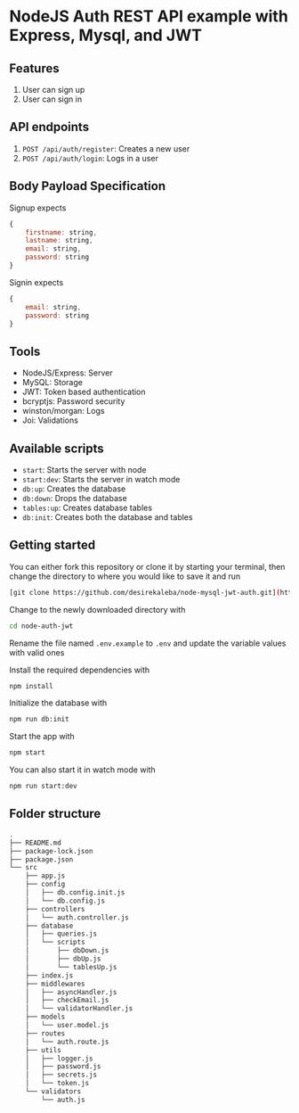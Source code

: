 # NodeJS Auth REST API example with Express, Mysql, and JWT

## Features
1. User can sign up
2. User can sign in

## API endpoints

1. `POST /api/auth/register`: Creates a new user
2. `POST /api/auth/login`: Logs in a user

## Body Payload Specification
Signup expects

```js
{
    firstname: string,
    lastname: string,
    email: string,
    password: string
}
```

Signin expects

```js
{
    email: string,
    password: string
}
```
## Tools
* NodeJS/Express: Server
* MySQL: Storage
* JWT: Token based authentication
* bcryptjs: Password security
* winston/morgan: Logs
* Joi: Validations

## Available scripts
* `start`: Starts the server with node
* `start:dev`: Starts the server in watch mode
* `db:up`: Creates the database
* `db:down`: Drops the database
* `tables:up`: Creates database tables
* `db:init`: Creates both the database and tables

## Getting started

You can either fork this repository or clone it by starting your terminal, then change the directory to where you would like to save it and run

```sh
[git clone https://github.com/desirekaleba/node-mysql-jwt-auth.git](https://github.com/manuelson/node-auth-jwt)
```
Change to the newly downloaded directory with

```sh
cd node-auth-jwt
```

Rename the file named `.env.example` to `.env` and update the variable values with valid ones

Install the required dependencies with

```sh
npm install
```

Initialize the database with

```sh
npm run db:init
```

Start the app with

```sh
npm start
```

You can also start it in watch mode with

```sh
npm run start:dev
```

## Folder structure
```sh
.
├── README.md
├── package-lock.json
├── package.json
└── src
    ├── app.js
    ├── config
    │   ├── db.config.init.js
    │   └── db.config.js
    ├── controllers
    │   └── auth.controller.js
    ├── database
    │   ├── queries.js
    │   └── scripts
    │       ├── dbDown.js
    │       ├── dbUp.js
    │       └── tablesUp.js
    ├── index.js
    ├── middlewares
    │   ├── asyncHandler.js
    │   ├── checkEmail.js
    │   └── validatorHandler.js
    ├── models
    │   └── user.model.js
    ├── routes
    │   └── auth.route.js
    ├── utils
    │   ├── logger.js
    │   ├── password.js
    │   ├── secrets.js
    │   └── token.js
    └── validators
        └── auth.js
```
